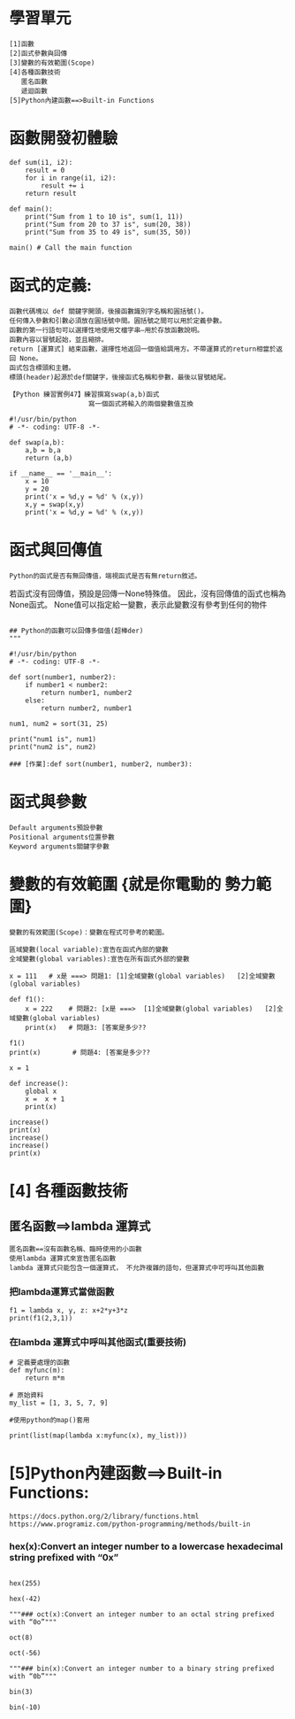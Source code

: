 # 學習單元
```
[1]函數
[2]函式參數與回傳
[3]變數的有效範圍(Scope)
[4]各種函數技術
   匿名函數
   遞迴函數
[5]Python內建函數==>Built-in Functions
```
# 函數開發初體驗
```
def sum(i1, i2):
    result = 0
    for i in range(i1, i2):
        result += i
    return result

def main():
    print("Sum from 1 to 10 is", sum(1, 11)) 
    print("Sum from 20 to 37 is", sum(20, 38))
    print("Sum from 35 to 49 is", sum(35, 50))

main() # Call the main function
```
# 函式的定義:
```
函數代碼塊以 def 關鍵字開頭，後接函數識別字名稱和圓括號()。
任何傳入參數和引數必須放在圓括號中間。圓括號之間可以用於定義參數。
函數的第一行語句可以選擇性地使用文檔字串—用於存放函數說明。
函數內容以冒號起始，並且縮排。
return [運算式] 結束函數，選擇性地返回一個值給調用方。不帶運算式的return相當於返回 None。
函式包含標頭和主體。
標頭(header)起源於def關鍵字，後接函式名稱和參數，最後以冒號結尾。
```

```
【Python 練習實例47】練習撰寫swap(a,b)函式
                    寫一個函式將輸入的兩個變數值互換
```

```
#!/usr/bin/python
# -*- coding: UTF-8 -*-
 
def swap(a,b):
    a,b = b,a
    return (a,b)
 
if __name__ == '__main__':
    x = 10
    y = 20
    print('x = %d,y = %d' % (x,y))
    x,y = swap(x,y)
    print('x = %d,y = %d' % (x,y))
```


# 函式與回傳值
```
Python的函式是否有無回傳值，端視函式是否有無return敘述。

```
若函式沒有回傳值，預設是回傳一None特殊值。
因此，沒有回傳值的函式也稱為None函式。
None值可以指定給一變數，表示此變數沒有參考到任何的物件
```

## Python的函數可以回傳多個值(超棒der)
"""

#!/usr/bin/python 
# -*- coding: UTF-8 -*- 

def sort(number1, number2):
    if number1 < number2:
        return number1, number2
    else:
        return number2, number1

num1, num2 = sort(31, 25)

print("num1 is", num1)
print("num2 is", num2)

### [作業]:def sort(number1, number2, number3):
```
# 函式與參數
```
Default arguments預設參數
Positional arguments位置參數
Keyword arguments關鍵字參數
```

# 變數的有效範圍 {就是你電動的  勢力範圍}
```
變數的有效範圍(Scope)：變數在程式可參考的範圍。

區域變數(local variable):宣告在函式內部的變數
全域變數(global variables):宣告在所有函式外部的變數
```
```
x = 111   # x是 ===> 問題1: [1]全域變數(global variables)   [2]全域變數(global variables)

def f1():
    x = 222    # 問題2: [x是 ===>  [1]全域變數(global variables)   [2]全域變數(global variables)
    print(x)   # 問題3: [答案是多少??

f1()
print(x)        # 問題4: [答案是多少??
```

```
x = 1

def increase():
    global x
    x =  x + 1
    print(x) 

increase()
print(x)
increase()
increase()
print(x)
```
# [4] 各種函數技術

## 匿名函數==>lambda 運算式
```
匿名函數==沒有函數名稱、臨時使用的小函數
使用lambda 運算式來宣告匿名函數
lambda 運算式只能包含一個運算式， 不允許複雜的語句，但運算式中可呼叫其他函數
```

### 把lambda運算式當做函數
```
f1 = lambda x, y, z: x+2*y+3*z
print(f1(2,3,1))
```

### 在lambda 運算式中呼叫其他函式(重要技術)
```
# 定義要處理的函數
def myfunc(m):
    return m*m

# 原始資料
my_list = [1, 3, 5, 7, 9]

#使用python的map()套用

print(list(map(lambda x:myfunc(x), my_list)))
```

# [5]Python內建函數==>Built-in Functions:

```
https://docs.python.org/2/library/functions.html
https://www.programiz.com/python-programming/methods/built-in
```

### hex(x):Convert an integer number to a lowercase hexadecimal string prefixed with “0x”
```

hex(255)

hex(-42)

"""### oct(x):Convert an integer number to an octal string prefixed with “0o”"""

oct(8)

oct(-56)

"""### bin(x):Convert an integer number to a binary string prefixed with “0b”"""

bin(3)

bin(-10)
```
